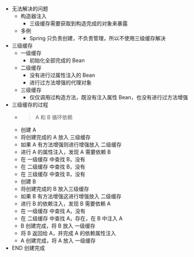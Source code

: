 - 无法解决的问题
	- 构造器注入
		- 三级缓存需要获取到构造完成的对象来暴露
	- 多例
		- Spring 只负责创建，不负责管理，所以不使用三级缓存解决
- 三级缓存
	- 一级缓存
		- 初始化全部完成的 Bean
	- 二级缓存
		- 没有进行过属性注入的 Bean
		- 进行过方法增强的代理对象
	- 三级缓存
		- 仅仅调用过构造方法，既没有注入属性 Bean，也没有进行过方法增强
- 三级缓存的过程
	- > A 和 B 循环依赖
	- 创建 A
	- 将创建完成的 A 放入 三级缓存
	- 如果 A 有方法增强则进行增强放入 二级缓存
	- 进行 A 的属性注入，发现 A 需要依赖 B
	- 在 一级缓存 中查找 B，没有
	- 在 二级缓存 中查找 B，没有
	- 在 三级缓存 中查找 B，没有
	- 创建 B
	- 将创建完成的 B 放入三级缓存
	- 如果 B 有方法增强这进行增强放入 二级缓存
	- 进行 B 的依赖注入，发现 B 需要依赖 A
	- 在 一级缓存 中查找 A，没有
	- 在 二级缓存 中查找 A，存在，在 B 中注入 A
	- B 创建完成，将 B 放入 一级缓存
	- 将 B 返回给 A，并完成 A 的依赖属性注入
	- A 创建完成，将 A 放入 一级缓存
- END 创建完成